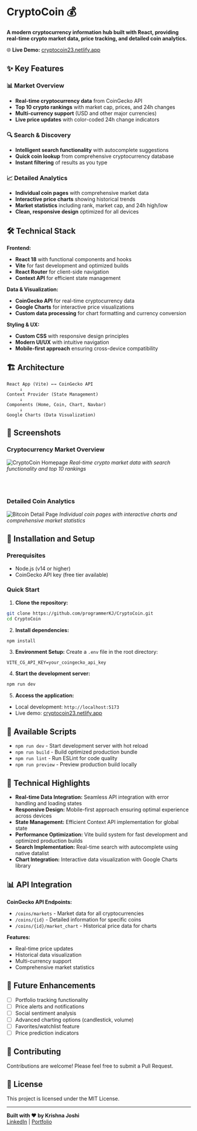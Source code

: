 # CryptoCoin 💰

**A modern cryptocurrency information hub built with React, providing real-time crypto market data, price tracking, and detailed coin analytics.**

🌐 **Live Demo:** [cryptocoin23.netlify.app](https://cryptocoin23.netlify.app/)

## ✨ Key Features

### 📊 Market Overview
- **Real-time cryptocurrency data** from CoinGecko API
- **Top 10 crypto rankings** with market cap, prices, and 24h changes
- **Multi-currency support** (USD and other major currencies)
- **Live price updates** with color-coded 24h change indicators

### 🔍 Search & Discovery
- **Intelligent search functionality** with autocomplete suggestions
- **Quick coin lookup** from comprehensive cryptocurrency database
- **Instant filtering** of results as you type

### 📈 Detailed Analytics
- **Individual coin pages** with comprehensive market data
- **Interactive price charts** showing historical trends
- **Market statistics** including rank, market cap, and 24h high/low
- **Clean, responsive design** optimized for all devices

## 🛠️ Technical Stack

**Frontend:**
- **React 18** with functional components and hooks
- **Vite** for fast development and optimized builds
- **React Router** for client-side navigation
- **Context API** for efficient state management

**Data & Visualization:**
- **CoinGecko API** for real-time cryptocurrency data
- **Google Charts** for interactive price visualizations
- **Custom data processing** for chart formatting and currency conversion

**Styling & UX:**
- **Custom CSS** with responsive design principles
- **Modern UI/UX** with intuitive navigation
- **Mobile-first approach** ensuring cross-device compatibility

## 🏗️ Architecture

```
React App (Vite) ←→ CoinGecko API
     ↓
Context Provider (State Management)
     ↓
Components (Home, Coin, Chart, Navbar)
     ↓
Google Charts (Data Visualization)
```

## 📱 Screenshots

### Cryptocurrency Market Overview
![CryptoCoin Homepage](https://github.com/user-attachments/assets/aa40d657-136b-4c92-a96c-d9b81d7baf3b)
*Real-time crypto market data with search functionality and top 10 rankings*

<br>
<br>

### Detailed Coin Analytics  
![Bitcoin Detail Page](https://github.com/user-attachments/assets/fc93a729-8cf2-45fd-9884-e8763c804eb9)
*Individual coin pages with interactive charts and comprehensive market statistics*

## 🚀 Installation and Setup

### Prerequisites
- Node.js (v14 or higher)
- CoinGecko API key (free tier available)

### Quick Start

1. **Clone the repository:**
```bash
git clone https://github.com/programmerKJ/CryptoCoin.git
cd CryptoCoin
```

2. **Install dependencies:**
```bash
npm install
```

3. **Environment Setup:**
Create a `.env` file in the root directory:
```env
VITE_CG_API_KEY=your_coingecko_api_key
```

4. **Start the development server:**
```bash
npm run dev
```

5. **Access the application:**
- Local development: `http://localhost:5173`
- Live demo: [cryptocoin23.netlify.app](https://cryptocoin23.netlify.app/)

## 🔧 Available Scripts

- `npm run dev` - Start development server with hot reload
- `npm run build` - Build optimized production bundle
- `npm run lint` - Run ESLint for code quality
- `npm run preview` - Preview production build locally

## 🎯 Technical Highlights

- **Real-time Data Integration:** Seamless API integration with error handling and loading states
- **Responsive Design:** Mobile-first approach ensuring optimal experience across devices
- **State Management:** Efficient Context API implementation for global state
- **Performance Optimization:** Vite build system for fast development and optimized production builds
- **Search Implementation:** Real-time search with autocomplete using native datalist
- **Chart Integration:** Interactive data visualization with Google Charts library

## 📊 API Integration

**CoinGecko API Endpoints:**
- `/coins/markets` - Market data for all cryptocurrencies
- `/coins/{id}` - Detailed information for specific coins
- `/coins/{id}/market_chart` - Historical price data for charts

**Features:**
- Real-time price updates
- Historical data visualization
- Multi-currency support
- Comprehensive market statistics

## 🔮 Future Enhancements

- [ ] Portfolio tracking functionality
- [ ] Price alerts and notifications
- [ ] Social sentiment analysis
- [ ] Advanced charting options (candlestick, volume)
- [ ] Favorites/watchlist feature
- [ ] Price prediction indicators

## 🤝 Contributing

Contributions are welcome! Please feel free to submit a Pull Request.

## 📝 License

This project is licensed under the MIT License.

---

**Built with ❤️ by Krishna Joshi**  
[LinkedIn](https://linkedin.com/in/krishnajoshi28) | [Portfolio](https://krishnasportfolio23.netlify.app)
